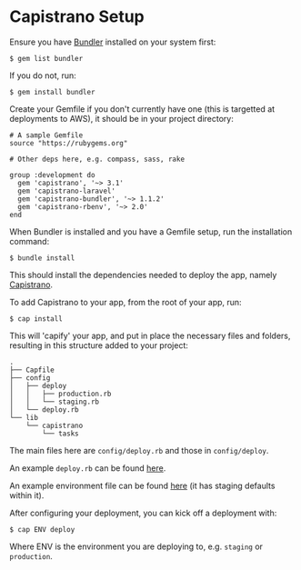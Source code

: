 # Capistrano Setup

Ensure you have [Bundler](http://bundler.io) installed on your system first:

	$ gem list bundler

If you do not, run:

	$ gem install bundler

Create your Gemfile if you don't currently have one (this is targetted at deployments to AWS), it should be in your project directory:

```
# A sample Gemfile
source "https://rubygems.org"

# Other deps here, e.g. compass, sass, rake

group :development do
  gem 'capistrano', '~> 3.1'
  gem 'capistrano-laravel'
  gem 'capistrano-bundler', '~> 1.1.2'
  gem 'capistrano-rbenv', '~> 2.0'
end
```

When Bundler is installed and you have a Gemfile setup, run the installation command:

	$ bundle install

This should install the dependencies needed to deploy the app, namely [Capistrano](http://capistranorb.com).

To add Capistrano to your app, from the root of your app, run:

	$ cap install

This will 'capify' your app, and put in place the necessary files and folders, resulting in this structure added to your project:

```
.
├── Capfile
├── config
│   ├── deploy
│   │   ├── production.rb
│   │   └── staging.rb
│   └── deploy.rb
└── lib
    └── capistrano
        └── tasks
```

The main files here are `config/deploy.rb` and those in `config/deploy`.

An example `deploy.rb` can be found [here](deploy.rb).

An example environment file can be found [here](env.rb) (it has staging defaults within it).

After configuring your deployment, you can kick off a deployment with:

	$ cap ENV deploy

Where ENV is the environment you are deploying to, e.g. `staging` or `production`.
